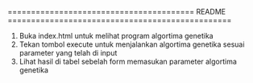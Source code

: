 ======================================== README ================================================
1. Buka index.html untuk melihat program algortima genetika
2. Tekan tombol execute untuk menjalankan algortima genetika sesuai parameter yang telah di input
3. Lihat hasil di tabel sebelah form memasukan parameter algortima genetika
